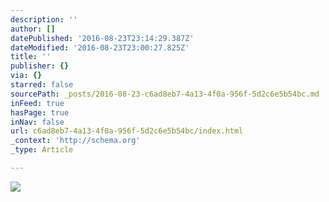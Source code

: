 ```yaml
---
description: ''
author: []
datePublished: '2016-08-23T23:14:29.387Z'
dateModified: '2016-08-23T23:00:27.825Z'
title: ''
publisher: {}
via: {}
starred: false
sourcePath: _posts/2016-08-23-c6ad8eb7-4a13-4f0a-956f-5d2c6e5b54bc.md
inFeed: true
hasPage: true
inNav: false
url: c6ad8eb7-4a13-4f0a-956f-5d2c6e5b54bc/index.html
_context: 'http://schema.org'
_type: Article

---
```

![](https://the-grid-user-content.s3-us-west-2.amazonaws.com/d232c9c6-d2fe-4202-b06e-753872950036.jpg)